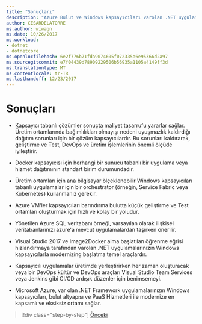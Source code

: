 ```yaml
---
title: "Sonuçları"
description: "Azure Bulut ve Windows kapsayıcıları varolan .NET uygulamaları modernize | Sonuçları"
author: CESARDELATORRE
ms.author: wiwagn
ms.date: 10/26/2017
ms.workload:
- dotnet
- dotnetcore
ms.openlocfilehash: 6e2f776b71fda9074605f072335a6e95366d2a97
ms.sourcegitcommit: e7f04439d78909229506b56935a1105a4149ff3d
ms.translationtype: MT
ms.contentlocale: tr-TR
ms.lasthandoff: 12/23/2017
---
```

# <a name="conclusions"></a>Sonuçları

-   Kapsayıcı tabanlı çözümler sonuçta maliyet tasarrufu yararlar sağlar. Üretim ortamlarında bağımlılıkları olmayışı nedeni uyuşmazlık kaldırdığı dağıtım sorunları için bir çözüm kapsayıcılardır. Bu sorunları kaldırarak, geliştirme ve Test, DevOps ve üretim işlemlerinin önemli ölçüde iyileştirir.

-   Docker kapsayıcısı için herhangi bir sunucu tabanlı bir uygulama veya hizmet dağıtımının standart birim durumundadır.

-   Üretim ortamları için ana bilgisayar ölçeklenebilir Windows kapsayıcıları tabanlı uygulamalar için bir orchestrator (örneğin, Service Fabric veya Kubernetes) kullanmanız gerekir.

-   Azure VM'ler kapsayıcıları barındırma bulutta küçük geliştirme ve Test ortamları oluşturmak için hızlı ve kolay bir yoludur.

-   Yönetilen Azure SQL veritabanı örneği, varsayılan olarak ilişkisel veritabanlarınızı azure'a mevcut uygulamalardan taşırken önerilir.

-   Visual Studio 2017 ve Image2Docker alma başlatılan öğrenme eğrisi hızlandırmaya tarafından varolan .NET uygulamalarınızın Windows kapsayıcılarla modernizing başlatma temel araçlardır.

-   Kapsayıcılı uygulamalar üretimde yerleştirirken her zaman oluşturacak veya bir DevOps kültür ve DevOps araçları Visual Studio Team Services veya Jenkins gibi CI/CD ardışık düzenler için benimsemeyi.

-   Microsoft Azure, var olan .NET Framework uygulamalarınızın Windows kapsayıcıları, bulut altyapısı ve PaaS Hizmetleri ile modernize en kapsamlı ve eksiksiz ortamı sağlar.

>[!div class="step-by-step"]
[Önceki](walkthroughs-technical-get-started-overview.md)